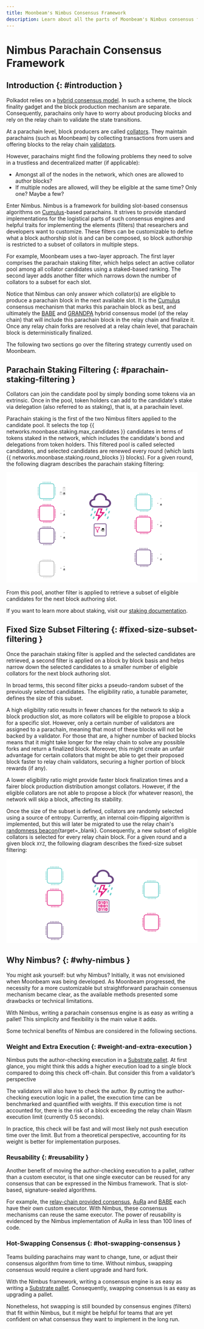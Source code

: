 ```yaml
---
title: Moonbeam's Nimbus Consensus Framework
description: Learn about all the parts of Moonbeam's Nimbus consensus framework and how it works as part of Polkadot's shared security model.
---
```


# Nimbus Parachain Consensus Framework

## Introduction {: #introduction }

Polkadot relies on a [hybrid consensus model](https://wiki.polkadot.network/docs/learn-consensus). In such a scheme, the block finality gadget and the block production mechanism are separate. Consequently, parachains only have to worry about producing blocks and rely on the relay chain to validate the state transitions.

At a parachain level, block producers are called [collators](https://wiki.polkadot.network/docs/learn-collator). They maintain parachains (such as Moonbeam) by collecting transactions from users and offering blocks to the relay chain [validators](https://wiki.polkadot.network/docs/learn-validator).

However, parachains might find the following problems they need to solve in a trustless and decentralized matter (if applicable):

 - Amongst all of the nodes in the network, which ones are allowed to author blocks?
 - If multiple nodes are allowed, will they be eligible at the same time? Only one? Maybe a few?

Enter Nimbus. Nimbus is a framework for building slot-based consensus algorithms on [Cumulus](https://github.com/paritytech/polkadot-sdk/tree/master/cumulus)-based parachains. It strives to provide standard implementations for the logistical parts of such consensus engines and helpful traits for implementing the elements (filters) that researchers and developers want to customize. These filters can be customizable to define what a block authorship slot is and can be composed, so block authorship is restricted to a subset of collators in multiple steps.

For example, Moonbeam uses a two-layer approach. The first layer comprises the parachain staking filter, which helps select an active collator pool among all collator candidates using a staked-based ranking. The second layer adds another filter which narrows down the number of collators to a subset for each slot.

Notice that Nimbus can only answer which collator(s) are eligible to produce a parachain block in the next available slot. It is the [Cumulus](https://wiki.polkadot.network/docs/build-pdk#cumulus) consensus mechanism that marks this parachain block as best, and ultimately the [BABE](https://wiki.polkadot.network/docs/learn-consensus#babe) and [GRANDPA](https://wiki.polkadot.network/docs/learn-consensus#grandpa-finality-gadget) hybrid consensus model (of the relay chain) that will include this parachain block in the relay chain and finalize it. Once any relay chain forks are resolved at a relay chain level, that parachain block is deterministically finalized.

The following two sections go over the filtering strategy currently used on Moonbeam.

## Parachain Staking Filtering {: #parachain-staking-filtering }

Collators can join the candidate pool by simply bonding some tokens via an extrinsic. Once in the pool, token holders can add to the candidate's stake via delegation (also referred to as staking), that is, at a parachain level.

Parachain staking is the first of the two Nimbus filters applied to the candidate pool. It selects the top {{ networks.moonbase.staking.max_candidates }} candidates in terms of tokens staked in the network, which includes the candidate's bond and delegations from token holders. This filtered pool is called selected candidates, and selected candidates are renewed every round (which lasts {{ networks.moonbase.staking.round_blocks }} blocks). For a given round, the following diagram describes the parachain staking filtering:

![Nimbus Parachain Staking Filter](/images/learn/features/consensus/consensus-1.webp)

From this pool, another filter is applied to retrieve a subset of eligible candidates for the next block authoring slot.

If you want to learn more about staking, visit our [staking documentation](/learn/features/staking).

## Fixed Size Subset Filtering {: #fixed-size-subset-filtering }

Once the parachain staking filter is applied and the selected candidates are retrieved, a second filter is applied on a block by block basis and helps narrow down the selected candidates to a smaller number of eligible collators for the next block authoring slot.

In broad terms, this second filter picks a pseudo-random subset of the previously selected candidates. The eligibility ratio, a tunable parameter, defines the size of this subset.

A high eligibility ratio results in fewer chances for the network to skip a block production slot, as more collators will be eligible to propose a block for a specific slot. However, only a certain number of validators are assigned to a parachain, meaning that most of these blocks will not be backed by a validator. For those that are, a higher number of backed blocks means that it might take longer for the relay chain to solve any possible forks and return a finalized block. Moreover, this might create an unfair advantage for certain collators that might be able to get their proposed block faster to relay chain validators, securing a higher portion of block rewards (if any).

A lower eligibility ratio might provide faster block finalization times and a fairer block production distribution amongst collators. However, if the eligible collators are not able to propose a block (for whatever reason), the network will skip a block, affecting its stability.

Once the size of the subset is defined, collators are randomly selected using a source of entropy. Currently, an internal coin-flipping algorithm is implemented, but this will later be migrated to use the relay chain's [randomness beacon](https://wiki.polkadot.network/docs/learn-randomness){target=\_blank}. Consequently, a new subset of eligible collators is selected for every relay chain block. For a given round and a given block `XYZ`, the following diagram describes the fixed-size subset filtering:

![Nimbus Parachain Staking Filter](/images/learn/features/consensus/consensus-2.webp)

## Why Nimbus? {: #why-nimbus }

You might ask yourself: but why Nimbus? Initially, it was not envisioned when Moonbeam was being developed. As Moonbeam progressed, the necessity for a more customizable but straightforward parachain consensus mechanism became clear, as the available methods presented some drawbacks or technical limitations.

<!-- In the [relay chain provided consensus](https://github.com/paritytech/cumulus/blob/master/client/consensus/relay-chain/src/lib.rs), each node sees itself as a collator and can propose a parachain candidate block. It is then up to the relay chain to solve any possible forks and finalize a block. 

[AuRa](https://crates.io/crates/sc-consensus-aura) (short for authority-round) consensus mechanism is based on a known list of authorities that take turns to produce blocks in every slot. Each authority can propose only one block per slot and builds on top of the longest chain.-->

With Nimbus, writing a parachain consensus engine is as easy as writing a pallet! This simplicity and flexibility is the main value it adds.

Some technical benefits of Nimbus are considered in the following sections.

### Weight and Extra Execution {: #weight-and-extra-execution }

Nimbus puts the author-checking execution in a [Substrate pallet](https://substrate.dev/docs/en/knowledgebase/runtime/pallets). At first glance, you might think this adds a higher execution load to a single block compared to doing this check off-chain. But consider this from a validator’s perspective

The validators will also have to check the author. By putting the author-checking execution logic in a pallet, the execution time can be benchmarked and quantified with weights. If this execution time is not accounted for, there is the risk of a block exceeding the relay chain Wasm execution limit (currently 0.5 seconds).

In practice, this check will be fast and will most likely not push execution time over the limit. But from a theoretical perspective, accounting for its weight is better for implementation purposes.

### Reusability {: #reusability }

Another benefit of moving the author-checking execution to a pallet, rather than a custom executor, is that one single executor can be reused for any consensus that can be expressed in the Nimbus framework. That is slot-based, signature-sealed algorithms.

For example, the [relay-chain provided consensus](https://github.com/paritytech/polkadot-sdk/blob/master/cumulus/client/consensus/relay-chain/src/lib.rs), [AuRa](https://crates.io/crates/sc-consensus-aura) and [BABE](https://crates.io/crates/sc-consensus-babe) each have their own custom executor. With Nimbus, these consensus mechanisms can reuse the same executor. The power of reusability is evidenced by the Nimbus implementation of AuRa in less than 100 lines of code.

### Hot-Swapping Consensus {: #hot-swapping-consensus }

Teams building parachains may want to change, tune, or adjust their consensus algorithm from time to time. Without nimbus, swapping consensus would require a client upgrade and hard fork.

With the Nimbus framework, writing a consensus engine is as easy as writing a
[Substrate pallet](https://substrate.dev/docs/en/knowledgebase/runtime/pallets). Consequently, swapping consensus is as easy as upgrading a pallet.

Nonetheless, hot swapping is still bounded by consensus engines (filters) that fit within Nimbus, but it might be helpful for teams that are yet confident on what consensus they want to implement in the long run.
